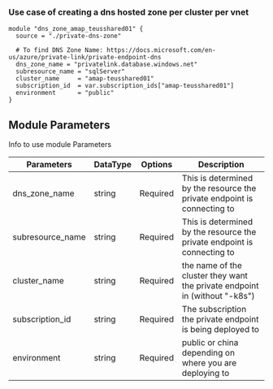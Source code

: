 ### Use case of creating a dns hosted zone per cluster per vnet 

```
module "dns_zone_amap_teusshared01" {                 
  source = "./private-dns-zone"

  # To find DNS Zone Name: https://docs.microsoft.com/en-us/azure/private-link/private-endpoint-dns
  dns_zone_name = "privatelink.database.windows.net"
  subresource_name = "sqlServer"
  cluster_name     = "amap-teusshared01"
  subscription_id  = var.subscription_ids["amap-teusshared01"]
  environment      = "public"
}
```
## Module Parameters

Info to use module Parameters

| Parameters       | DataType | Options  | Description                                                                |
| ---------------- | -------- | -------- | -------------------------------------------------------------------------- |
| dns_zone_name    | string   | Required | This is determined by the resource the private endpoint is connecting to   |
| subresource_name | string   | Required | This is determined by the resource the private endpoint is connecting to   |
| cluster_name     | string   | Required | the name of the cluster they want the private endpoint in (without "-k8s") |
| subscription_id  | string   | Required | The subscription the private endpoint is being deployed to                 |
| environment      | string   | Required | public or china depending on where you are deploying to                    |
